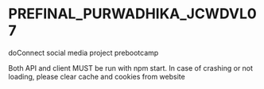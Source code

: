 # PREFINAL_PURWADHIKA_JCWDVL07
doConnect social media project prebootcamp

Both API and client MUST be run with npm start. 
In case of crashing or not loading, please clear cache and cookies from website

